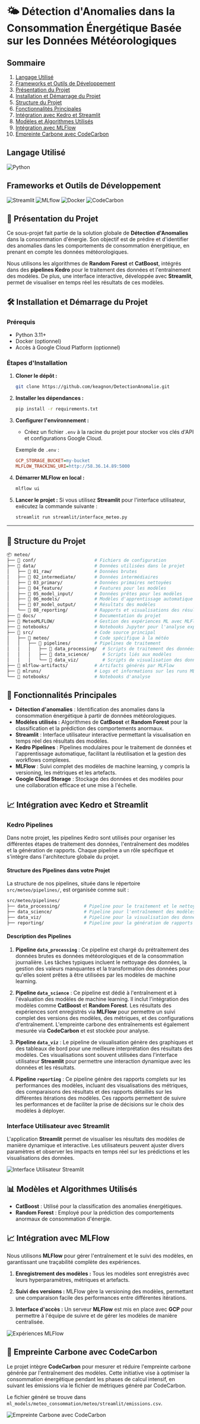 # 🌤️ Détection d'Anomalies dans la Consommation Énergétique Basée sur les Données Météorologiques

## Sommaire
1. [Langage Utilisé](#langage-utilisé)
2. [Frameworks et Outils de Développement](#frameworks-et-outils-de-développement)
3. [Présentation du Projet](#📖-présentation-du-projet)
4. [Installation et Démarrage du Projet](#🛠️-installation-et-démarrage-du-projet)
5. [Structure du Projet](#📂-structure-du-projet)
6. [Fonctionnalités Principales](#🚀-fonctionnalités-principales)
7. [Intégration avec Kedro et Streamlit](#📈-intégration-avec-kedro-et-streamlit)
8. [Modèles et Algorithmes Utilisés](#📊-modèles-et-algorithmes-utilisés)
9. [Intégration avec MLFlow](#📈-intégration-avec-mlflow)
10. [Empreinte Carbone avec CodeCarbon](#🌱-empreinte-carbone-avec-codecarbon)


## Langage Utilisé
![Python](https://img.shields.io/badge/python-3.11.5-blue)

## Frameworks et Outils de Développement
![Streamlit](https://img.shields.io/badge/Streamlit-1.38.0-brightgreen)
![MLflow](https://img.shields.io/badge/MLflow-2.1.6-orange)
![Docker](https://img.shields.io/badge/Docker-Enabled-blue)
![CodeCarbon](https://img.shields.io/badge/CodeCarbon-2.7.1-green)

## 📖 Présentation du Projet

Ce sous-projet fait partie de la solution globale de **Détection d'Anomalies** dans la consommation d'énergie. Son objectif est de prédire et d'identifier des anomalies dans les comportements de consommation énergétique, en prenant en compte les données météorologiques.

Nous utilisons les algorithmes de **Random Forest** et **CatBoost**, intégrés dans des **pipelines Kedro** pour le traitement des données et l'entraînement des modèles. De plus, une interface interactive, développée avec **Streamlit**, permet de visualiser en temps réel les résultats de ces modèles.


## 🛠️ Installation et Démarrage du Projet

### Prérequis
- Python 3.11+
- Docker (optionnel)
- Accès à Google Cloud Platform (optionnel)

### Étapes d'Installation

1. **Cloner le dépôt :**

    ```bash
    git clone https://github.com/keagnon/DetectionAnomalie.git
    ```

2. **Installer les dépendances :**

    ```bash
    pip install -r requirements.txt
    ```

3. **Configurer l'environnement :**
   - Créez un fichier `.env` à la racine du projet pour stocker vos clés d'API et configurations Google Cloud.

    Exemple de `.env` :

    ```ini
    GCP_STORAGE_BUCKET=my-bucket
    MLFLOW_TRACKING_URI=http://58.36.14.89:5000
    ```

4. **Démarrer MLFlow en local :**

    ```bash
    mlflow ui
    ```

5. **Lancer le projet :**
   Si vous utilisez **Streamlit** pour l'interface utilisateur, exécutez la commande suivante :

    ```bash
    streamlit run streamlit/interface_meteo.py
    ```

---

## 📂 Structure du Projet

```bash
📦 meteo/
├── 📁 conf/                      # Fichiers de configuration
├── 📁 data/                      # Données utilisées dans le projet
│   ├── 📁 01_raw/                # Données brutes
│   ├── 📁 02_intermediate/       # Données intermédiaires
│   ├── 📁 03_primary/            # Données primaires nettoyées
│   ├── 📁 04_feature/            # Features pour les modèles
│   ├── 📁 05_model_input/        # Données prêtes pour les modèles
│   ├── 📁 06_models/             # Modèles d'apprentissage automatique
│   ├── 📁 07_model_output/       # Résultats des modèles
│   └── 📁 08_reporting/          # Rapports et visualisations des résultats
├── 📁 docs/                      # Documentation du projet
├── 📁 MeteoMLFLOW/               # Gestion des expériences ML avec MLFlow
├── 📁 notebooks/                 # Notebooks Jupyter pour l'analyse exploratoire
├── 📁 src/                       # Code source principal
│   ├── 📁 meteo/                 # Code spécifique à la météo
│   │   ├── 📁 pipelines/         # Pipelines de traitement
│   │   │   ├── 📁 data_processing/  # Scripts de traitement des données
│   │   │   ├── 📁 data_science/     # Scripts liés aux modèles
│   │   │   └── 📁 data_viz/         # Scripts de visualisation des données
├── 📁 mlflow-artifacts/          # Artifacts générés par MLFlow
├── 📁 mlruns/                    # Logs et informations sur les runs MLFlow
└── 📁 notebooks/                 # Notebooks d'analyse
```


## 🚀 Fonctionnalités Principales

- **Détection d'anomalies** : Identification des anomalies dans la consommation énergétique à partir de données météorologiques.
- **Modèles utilisés :** Algorithmes de **CatBoost** et **Random Forest** pour la classification et la prédiction des comportements anormaux.
- **Streamlit** : Interface utilisateur interactive permettant la visualisation en temps réel des résultats des modèles.
- **Kedro Pipelines** : Pipelines modulaires pour le traitement de données et l'apprentissage automatique, facilitant la réutilisation et la gestion des workflows complexes.
- **MLFlow** : Suivi complet des modèles de machine learning, y compris la versioning, les métriques et les artefacts.
- **Google Cloud Storage** : Stockage des données et des modèles pour une collaboration efficace et une mise à l'échelle.


## 📈 Intégration avec Kedro et Streamlit

### Kedro Pipelines

Dans notre projet, les pipelines Kedro sont utilisés pour organiser les différentes étapes de traitement des données, l'entraînement des modèles et la génération de rapports. Chaque pipeline a un rôle spécifique et s'intègre dans l'architecture globale du projet.

#### **Structure des Pipelines dans votre Projet**

La structure de nos pipelines, située dans le répertoire `src/meteo/pipelines/`, est organisée comme suit :

```bash
src/meteo/pipelines/
├── data_processing/         # Pipeline pour le traitement et le nettoyage des données
├── data_science/            # Pipeline pour l'entraînement des modèles de machine learning
├── data_viz/                # Pipeline pour la visualisation des données
├── reporting/               # Pipeline pour la génération de rapports
```

#### **Description des Pipelines**

1. **Pipeline `data_processing`** :
   Ce pipeline est chargé du prétraitement des données brutes es données météorologiques et de la consommation journalière. Les tâches typiques incluent le nettoyage des données, la gestion des valeurs manquantes et la transformation des données pour qu'elles soient prêtes à être utilisées par les modèles de machine learning.

2. **Pipeline `data_science`** :
   Ce pipeline est dédié à l'entraînement et à l'évaluation des modèles de machine learning. Il inclut l'intégration des modèles comme **CatBoost** et **Random Forest**. Les résultats des expériences sont enregistrés via **MLFlow** pour permettre un suivi complet des versions des modèles, des métriques, et des configurations d'entraînement. L'empreinte carbone des entraînements est également mesurée via **CodeCarbon** et est stockée pour analyse.

3. **Pipeline `data_viz`** :
   Le pipeline de visualisation génère des graphiques et des tableaux de bord pour une meilleure interprétation des résultats des modèles. Ces visualisations sont souvent utilisées dans l'interface utilisateur **Streamlit** pour permettre une interaction dynamique avec les données et les résultats.

4. **Pipeline `reporting`** :
   Ce pipeline génère des rapports complets sur les performances des modèles, incluant des visualisations des métriques, des comparaisons des résultats et des rapports détaillés sur les différentes itérations des modèles. Ces rapports permettent de suivre les performances et de faciliter la prise de décisions sur le choix des modèles à déployer.


### Interface Utilisateur avec Streamlit

L'application **Streamlit** permet de visualiser les résultats des modèles de manière dynamique et interactive. Les utilisateurs peuvent ajuster divers paramètres et observer les impacts en temps réel sur les prédictions et les visualisations des données.

![Interface Utilisateur Streamlit](images/UI.png)


## 📊 Modèles et Algorithmes Utilisés

- **CatBoost** : Utilisé pour la classification des anomalies énergétiques.
- **Random Forest** : Employé pour la prédiction des comportements anormaux de consommation d'énergie.

## 📈 Intégration avec MLFlow

Nous utilisons **MLFlow** pour gérer l'entraînement et le suivi des modèles, en garantissant une traçabilité complète des expériences.

1. **Enregistrement des modèles :**
   Tous les modèles sont enregistrés avec leurs hyperparamètres, métriques et artefacts.

2. **Suivi des versions :**
   MLFlow gère la versioning des modèles, permettant une comparaison facile des performances entre différentes itérations.

3. **Interface d'accès :**
   Un serveur **MLFlow** est mis en place avec **GCP** pour permettre à l'équipe de suivre et de gérer les modèles de manière centralisée.

![Expériences MLFlow](images/mlflow_experiment.png)


## 🌱 Empreinte Carbone avec CodeCarbon

Le projet intègre **CodeCarbon** pour mesurer et réduire l'empreinte carbone générée par l'entraînement des modèles. Cette initiative vise à optimiser la consommation énergétique pendant les phases de calcul intensif, en suivant les émissions via le fichier de métriques généré par CodeCarbon.

Le fichier généré se trouve dans `ml_models/meteo_consommation/meteo/streamlit/emissions.csv`.

![Empreinte Carbone avec CodeCarbon](images/empreinte_carbone.png)